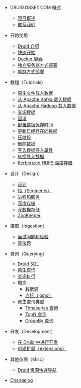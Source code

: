 - DRUID.OSSEZ.COM 概述
  - [项目概述](README.md)
  - [联系我们](CONTACT.md)

- 开始使用
  - [Druid 介绍](design/index.md)
  - [快速开始](tutorials/index.md)
  - [Docker 容器](tutorials/docker.md)
  - [独立服务器方式部署](operations/single-server.md)
  - [集群方式部署](tutorials/cluster.md)
  
- 教程（Tutorials）
  - [原生文件载入数据](tutorials/tutorial-batch.md)
  - [从 Apache Kafka 载入数据](tutorials/tutorial-kafka.md)
  - [从 Apache Hadoop 载入数据](tutorials/tutorial-batch-hadoop.md)
  - [查询数据](tutorials/tutorial-query.md)
  - [回滚](tutorials/tutorial-rollup.md)
  - [配置数据保存时间](tutorials/tutorial-retention.md)
  - [更新已经存在的数据](tutorials/tutorial-update-data.md)
  - [压缩段](tutorials/tutorial-compaction.md)
  - [删除数据](tutorials/tutorial-delete-data.md)
  - [写入数据导入属性](tutorials/tutorial-ingestion-spec.md)
  - [转换导入数据](tutorials/tutorial-transform-spec.md)
  - [Kerberized HDFS 深度存储](tutorials/tutorial-kerberos-hadoop.md)
  
- 设计（Design）
  - [设计](design/architecture.md)
  - [段（Segments）](design/segments.md)
  - [进程和服务](design/processes.md)
  - [深度存储](dependencies/deep-storage.md)
  - [元数据存储](dependencies/metadata-storage.md)
  - [ZooKeeper](dependencies/zookeeper.md)

- 摄取（Ingestion）
  - [面试问题和经验](interview/index.md)
  - [算法题](algorithm/index.md)
  
- 查询（Querying）
  - [Druid SQL](querying/sql.md)
  - [原生查询](querying/querying.md)
  - [查询执行](querying/query-execution.md)
  - 概念
    - [数据源](querying/datasource.md)
    - [连接（joins）](querying/joins.md)
  - 原生查询类型
    - [Timeseries 查询](querying/timeseriesquery.md)
    - [TopN 查询](querying/topnquery.md)
    - [GroupBy 查询](querying/groupbyquery.md)
 
  
- 开发（Development）
  - [在 Druid 中进行开发](development/index.md)
  - [创建扩展（extensions）](development/modules.md)
  
- 其他杂项（Misc）
  - [Druid 资源快速导航](misc/index.md)

- [Changelog](changelog.md)
